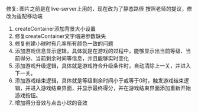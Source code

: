 修复:
图片之前是在live-server上用的，现在改为了静态路径
按照老师的提议，修改为适配移动端

1. createContainer添加背景大小设置
2. 修复createContainer文字缩进参数缺失
3. 修复创建小球时有几率所有颜色一致的问题
4. 添加游戏信息显示逻辑，具体就是在游戏的过程中，能够显示出当前等级、当前得分、当前剩余时间等信息，并且能够实时变化
5. 添加游戏升级逻辑，具体就是游戏符合升级条件时，自动清除上一关，并进入下一关。
6. 添加游戏结束逻辑，具体就是等级剩余时间小于或等于0时，触发游戏结束逻辑，并进入游戏结束界面，并显示最终得分，并在游戏结束界面添加重新开始游戏按钮。
7. 增加得分音效与点击小球的音效
